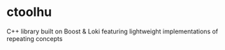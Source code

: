 ctoolhu
=======

C++ library built on Boost &amp; Loki featuring lightweight implementations of repeating concepts
